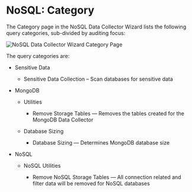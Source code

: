 # NoSQL: Category

The Category page in the NoSQL Data Collector Wizard lists the following query categories, sub-divided by auditing focus:

![NoSQL Data Collector Wizard Category Page](/img/product_docs/accessanalyzer/enterpriseauditor/admin/datacollector/adinventory/category.webp)

The query categories are:

- Sensitive Data

  - Sensitive Data Collection – Scan databases for sensitive data
- MongoDB

  - Utilities

    - Remove Storage Tables — Removes the tables created for the MongoDB Data Collector
  - Database Sizing

    - Database Sizing — Determines MongoDB database size
- NoSQL

  - NoSQL Utilities

    - Remove NoSQL Storage Tables — All connection related and filter data will be removed for NoSQL databases
